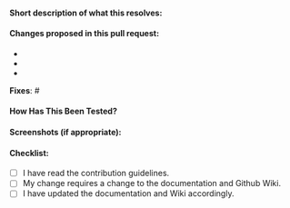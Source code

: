#### Short description of what this resolves:


#### Changes proposed in this pull request:

-
-
-

**Fixes**: #

#### How Has This Been Tested?
<!--- Please describe in detail how you tested your changes. -->
<!--- Include details of your testing environment, tests ran to see how -->
<!--- your change affects other areas of the code, etc. -->

#### Screenshots (if appropriate):


#### Checklist:
<!--- Go over all the following points, and put an `x` in all the boxes that apply. -->
<!--- If you're unsure about any of these, don't hesitate to ask. We're here to help! -->
- [ ] I have read the contribution guidelines.
- [ ] My change requires a change to the documentation and Github Wiki.
- [ ] I have updated the documentation and Wiki accordingly.
